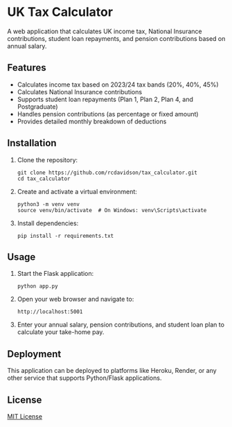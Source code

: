 # UK Tax Calculator

A web application that calculates UK income tax, National Insurance contributions, student loan repayments, and pension contributions based on annual salary.

## Features

- Calculates income tax based on 2023/24 tax bands (20%, 40%, 45%)
- Calculates National Insurance contributions
- Supports student loan repayments (Plan 1, Plan 2, Plan 4, and Postgraduate)
- Handles pension contributions (as percentage or fixed amount)
- Provides detailed monthly breakdown of deductions

## Installation

1. Clone the repository:
   ```
   git clone https://github.com/rcdavidson/tax_calculator.git
   cd tax_calculator
   ```

2. Create and activate a virtual environment:
   ```
   python3 -m venv venv
   source venv/bin/activate  # On Windows: venv\Scripts\activate
   ```

3. Install dependencies:
   ```
   pip install -r requirements.txt
   ```

## Usage

1. Start the Flask application:
   ```
   python app.py
   ```

2. Open your web browser and navigate to:
   ```
   http://localhost:5001
   ```

3. Enter your annual salary, pension contributions, and student loan plan to calculate your take-home pay.

## Deployment

This application can be deployed to platforms like Heroku, Render, or any other service that supports Python/Flask applications.

## License

[MIT License](LICENSE) 